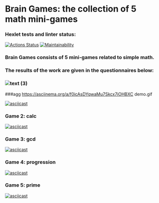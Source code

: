  # Brain Games: the collection of 5 math mini-games

### Hexlet tests and linter status:
[![Actions Status](https://github.com/pogmik/python-project-49/actions/workflows/hexlet-check.yml/badge.svg)](https://github.com/pogmik/python-project-49/actions)
[![Maintainability](https://api.codeclimate.com/v1/badges/8dc2b4b41087bf494759/maintainability)](https://codeclimate.com/github/pogmik/python-project-49/maintainability)

### Brain Games consists of 5 mini-games related to simple math. 
### The results of the work are given in the questionnaires below:

### ![text (3)](https://github.com/pogmik/python-project-49/assets/167469049/e341a1c0-fd1d-4b6c-9eb3-88d09eb427cb)
###agg https://asciinema.org/a/f0icAsDYqwaMu7Skcx7iOHBXC demo.gif

[![asciicast](https://asciinema.org/a/4K7stjzXex7rHrxDlGevieJGL.png)](https://asciinema.org/a/4K7stjzXex7rHrxDlGevieJGL)

### Game 2: calc
 [![asciicast](https://asciinema.org/a/80runRb3exHAZmBag6C1dSmqP.png)](https://asciinema.org/a/80runRb3exHAZmBag6C1dSmqP)

### Game 3: gcd
[![asciicast](https://asciinema.org/a/zqA4S57vGc9nZmeA386vq8Etw.png)](https://asciinema.org/a/zqA4S57vGc9nZmeA386vq8Etw)

### Game 4: progression
[![asciicast](https://asciinema.org/a/jioKnFecVA4CRoeTnFCOI55T8.png)](https://asciinema.org/a/jioKnFecVA4CRoeTnFCOI55T8)

### Game 5: prime
[![asciicast](https://asciinema.org/a/9D6cVVfGzrVZPrtThC0zahrTW.png)](https://asciinema.org/a/9D6cVVfGzrVZPrtThC0zahrTW)
